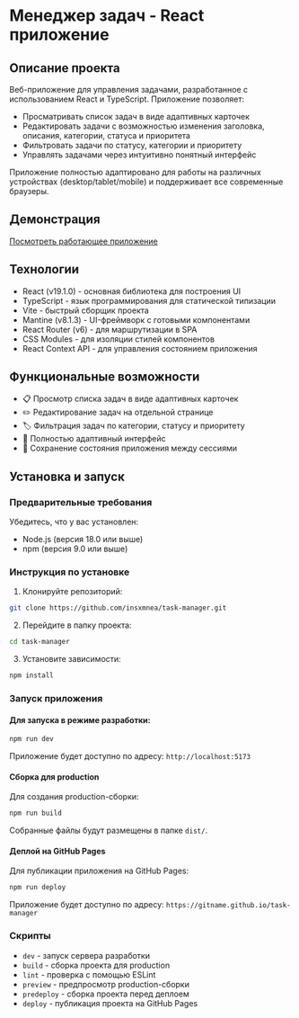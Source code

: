 # Менеджер задач - React приложение

## Описание проекта

Веб-приложение для управления задачами, разработанное с использованием React и TypeScript. Приложение позволяет:

- Просматривать список задач в виде адаптивных карточек
- Редактировать задачи с возможностью изменения заголовка, описания, категории, статуса и приоритета
- Фильтровать задачи по статусу, категории и приоритету
- Управлять задачами через интуитивно понятный интерфейс

Приложение полностью адаптировано для работы на различных устройствах (desktop/tablet/mobile) и поддерживает все современные браузеры.

## Демонстрация

[Посмотреть работающее приложение](https://insxmnea.github.io/task-manager/)

## Технологии

- React (v19.1.0) - основная библиотека для построения UI
- TypeScript - язык программирования для статической типизации
- Vite - быстрый сборщик проекта
- Mantine (v8.1.3) - UI-фреймворк с готовыми компонентами
- React Router (v6) - для маршрутизации в SPA
- CSS Modules - для изоляции стилей компонентов
- React Context API - для управления состоянием приложения

## Функциональные возможности

- 📋 Просмотр списка задач в виде адаптивных карточек
- ✏️ Редактирование задач на отдельной странице
- 🏷️ Фильтрация задач по категории, статусу и приоритету
- 📱 Полностью адаптивный интерфейс
- 🔄 Сохранение состояния приложения между сессиями

## Установка и запуск

### Предварительные требования

Убедитесь, что у вас установлен:

- Node.js (версия 18.0 или выше)
- npm (версия 9.0 или выше)

### Инструкция по установке

1. Клонируйте репозиторий:

```bash
git clone https://github.com/insxmnea/task-manager.git
```

2. Перейдите в папку проекта:

```bash
cd task-manager
```

3. Установите зависимости:

```bash
npm install
```

### Запуск приложения

#### Для запуска в режиме разработки:

```bash
npm run dev
```

Приложение будет доступно по адресу: `http://localhost:5173`

#### Сборка для production

Для создания production-сборки:

```bash
npm run build
```

Собранные файлы будут размещены в папке `dist/`.

#### Деплой на GitHub Pages

Для публикации приложения на GitHub Pages:

```bash
npm run deploy
```

Приложение будет доступно по адресу: `https://gitname.github.io/task-manager`

### Скрипты

- `dev` - запуск сервера разработки
- `build` - сборка проекта для production
- `lint` - проверка с помощью ESLint
- `preview` - предпросмотр production-сборки
- `predeploy` - сборка проекта перед деплоем
- `deploy` - публикация проекта на GitHub Pages
